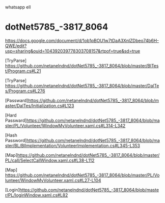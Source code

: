whatsapp ell
# dotNet5785_-3817_8064
https://docs.google.com/document/d/1ob1pBOU1w7tDaA3XnIZDbeo74b6H-QWE/edit?usp=sharing&ouid=104392039778303708157&rtpof=true&sd=true

[TryParse] https://github.com/netanelndnd/dotNet5785_-3817_8064/blob/master/BlTest/Program.cs#L21

[TryParse] https://github.com/netanelndnd/dotNet5785_-3817_8064/blob/master/DalTes/Program.cs#L276

[Passward]https://github.com/netanelndnd/dotNet5785_-3817_8064/blob/master/DalTes/Initialization.cs#L123

[Hard Passward]https://github.com/netanelndnd/dotNet5785_-3817_8064/blob/master/PL/Volunteer/WindowMyVolunteer.xaml.cs#L314-L342

[Hash Password]https://github.com/netanelndnd/dotNet5785_-3817_8064/blob/master/BL/BlImplementation/VolunteerImplementation.cs#L345-L353

[Map]https://github.com/netanelndnd/dotNet5785_-3817_8064/blob/master/PL/call/SelectCallWindow.xaml.cs#L38-L112

[Map] https://github.com/netanelndnd/dotNet5785_-3817_8064/blob/master/PL/Volunteer/WindowMyVolunteer.xaml.cs#L27-L104

[Login]https://github.com/netanelndnd/dotNet5785_-3817_8064/blob/master/PL/loginWindow.xaml.cs#L82
